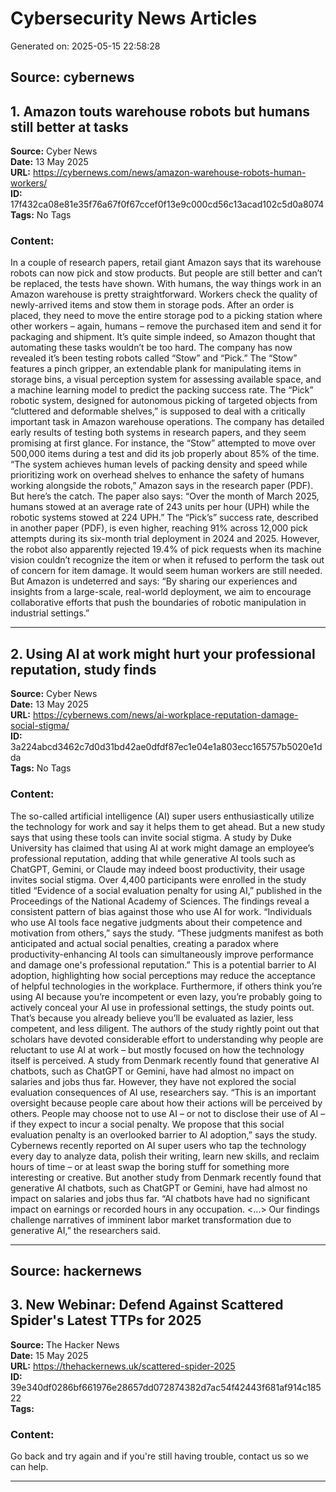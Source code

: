 # Cybersecurity News Articles

Generated on: 2025-05-15 22:58:28

## Source: cybernews


## 1. Amazon touts warehouse robots but humans still better at tasks

**Source:** Cyber News  
**Date:** 13 May 2025  
**URL:** https://cybernews.com/news/amazon-warehouse-robots-human-workers/  
**ID:** 17f432ca08e81e35f76a67f0f67ccef0f13e9c000cd56c13acad102c5d0a8074  
**Tags:** No Tags

### Content:

In a couple of research papers, retail giant Amazon says that its warehouse robots can now pick and stow products. But people are still better and can’t be replaced, the tests have shown.
With humans, the way things work in an Amazon warehouse is pretty straightforward. Workers check the quality of newly-arrived items and stow them in storage pods.
After an order is placed, they need to move the entire storage pod to a picking station where other workers – again, humans – remove the purchased item and send it for packaging and shipment.
It’s quite simple indeed, so Amazon thought that automating these tasks wouldn’t be too hard. The company has now revealed it’s been testing robots called “Stow” and “Pick.”
The “Stow” features a pinch gripper, an extendable plank for manipulating items in storage bins, a visual perception system for assessing available space, and a machine learning model to predict the packing success rate.
The “Pick” robotic system, designed for autonomous picking of targeted objects from “cluttered and deformable shelves,” is supposed to deal with a critically important task in Amazon warehouse operations.
The company has detailed early results of testing both systems in research papers, and they seem promising at first glance.
For instance, the “Stow” attempted to move over 500,000 items during a test and did its job properly about 85% of the time.
“The system achieves human levels of packing density and speed while prioritizing work on overhead shelves to enhance the safety of humans working alongside the robots,” Amazon says in the research paper (PDF).
But here’s the catch. The paper also says: “Over the month of March 2025, humans stowed at an average rate of 243 units per hour (UPH) while the robotic systems stowed at 224 UPH.”
The “Pick’s” success rate, described in another paper (PDF), is even higher, reaching 91% across 12,000 pick attempts during its six-month trial deployment in 2024 and 2025.
However, the robot also apparently rejected 19.4% of pick requests when its machine vision couldn’t recognize the item or when it refused to perform the task out of concern for item damage.
It would seem human workers are still needed. But Amazon is undeterred and says: “By sharing our experiences and insights from a large-scale, real-world deployment, we aim to encourage collaborative efforts that push the boundaries of robotic manipulation in industrial settings.”

---

## 2. Using AI at work might hurt your professional reputation, study finds

**Source:** Cyber News  
**Date:** 13 May 2025  
**URL:** https://cybernews.com/news/ai-workplace-reputation-damage-social-stigma/  
**ID:** 3a224abcd3462c7d0d31bd42ae0dfdf87ec1e04e1a803ecc165757b5020e1dda  
**Tags:** No Tags

### Content:

The so-called artificial intelligence (AI) super users enthusiastically utilize the technology for work and say it helps them to get ahead. But a new study says that using these tools can invite social stigma.
A study by Duke University has claimed that using AI at work might damage an employee’s professional reputation, adding that while generative AI tools such as ChatGPT, Gemini, or Claude may indeed boost productivity, their usage invites social stigma.
Over 4,400 participants were enrolled in the study titled “Evidence of a social evaluation penalty for using AI,” published in the Proceedings of the National Academy of Sciences. The findings reveal a consistent pattern of bias against those who use AI for work.
“Individuals who use AI tools face negative judgments about their competence and motivation from others,” says the study.
“These judgments manifest as both anticipated and actual social penalties, creating a paradox where productivity-enhancing AI tools can simultaneously improve performance and damage one's professional reputation.”
This is a potential barrier to AI adoption, highlighting how social perceptions may reduce the acceptance of helpful technologies in the workplace.
Furthermore, if others think you’re using AI because you’re incompetent or even lazy, you’re probably going to actively conceal your AI use in professional settings, the study points out. That’s because you already believe you’ll be evaluated as lazier, less competent, and less diligent.
The authors of the study rightly point out that scholars have devoted considerable effort to understanding why people are reluctant to use AI at work – but mostly focused on how the technology itself is perceived.
A study from Denmark recently found that generative AI chatbots, such as ChatGPT or Gemini, have had almost no impact on salaries and jobs thus far.
However, they have not explored the social evaluation consequences of AI use, researchers say.
“This is an important oversight because people care about how their actions will be perceived by others. People may choose not to use AI – or not to disclose their use of AI – if they expect to incur a social penalty. We propose that this social evaluation penalty is an overlooked barrier to AI adoption,” says the study.
Cybernews recently reported on AI super users who tap the technology every day to analyze data, polish their writing, learn new skills, and reclaim hours of time – or at least swap the boring stuff for something more interesting or creative.
But another study from Denmark recently found that generative AI chatbots, such as ChatGPT or Gemini, have had almost no impact on salaries and jobs thus far.
“AI chatbots have had no significant impact on earnings or recorded hours in any occupation. <...> Our findings challenge narratives of imminent labor market transformation due to generative AI,” the researchers said.

---
## Source: hackernews


## 3. New Webinar: Defend Against Scattered Spider's Latest TTPs for 2025

**Source:** The Hacker News  
**Date:** 15 May 2025  
**URL:** https://thehackernews.uk/scattered-spider-2025  
**ID:** 39e340df0286bf661976e28657dd072874382d7ac54f42443f681af914c18522  
**Tags:** 

### Content:

Go back and try again and if you're still having trouble, contact us so we can help.

---
